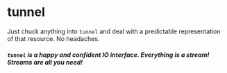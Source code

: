 # tunnel

Just chuck anything into `tunnel` and deal with a predictable representation of that resource. No headaches.

##### `tunnel` is a happy and confident IO interface. Everything is a stream! Streams are all you need! 

